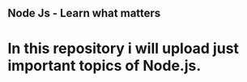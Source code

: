 ## Node Js - Learn what matters

# In this repository i will upload just important topics of Node.js.